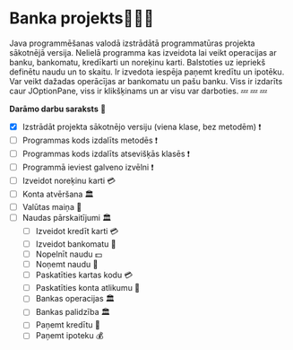 # Banka projekts🤑🤑🤑
Java programmēšanas valodā izstrādātā programmatūras projekta sākotnējā versija. Nelielā programma kas izveidota lai veikt operacijas ar banku, bankomatu, kredīkarti un noreķinu karti. Balstoties uz iepriekš definētu naudu un to skaitu. Ir izvedota iespēja paņemt kredītu un ipotēku. Var veikt dažadas operācījas ar bankomatu un pašu banku. Viss ir izdarīts caur JOptionPane, viss ir klikšķinams un ar visu var darboties. 💤 💤 💤

**Darāmo darbu saraksts** 🧾
- [x] Izstrādāt projekta sākotnējo versiju (viena klase, bez metodēm) ❗️
- [ ] Programmas kods izdalīts metodēs ❗️
- [ ] Programmas kods izdalīts atsevišķās klasēs ❗️
- [ ] Programmā ieviest galveno izvēlni ❗️
- [ ] Izveidot noreķinu karti 💳
- [ ] Konta atvēršana 🏛
- [ ] Valūtas maiņa 💱
- [ ] Naudas pārskaitījumi 🏛 
	- [ ] Izveidot kredīt karti 💳
	- [ ] Izveidot bankomatu 🏧
	- [ ] Nopelnīt naudu 💵
	- [ ] Noņemt naudu 🎰
 	- [ ] Paskatīties kartas kodu 💳
	- [ ] Paskatīties konta atlikumu 🏧
	- [ ] Bankas operacijas 🏛
	- [ ] Bankas palidzība 🏛
	- [ ] Paņemt kredītu 🎰
 	- [ ] Paņemt ipoteku 💰
